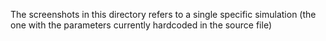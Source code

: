 The screenshots in this directory refers to a single specific simulation (the one with the parameters currently hardcoded in the source file)


